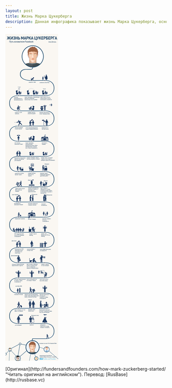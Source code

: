 ```yaml
---
layout: post
title: Жизнь Марка Цукерберга
description: Данная инфографика показывает жизнь Марка Цукерберга, основателя компании Facebook
---
```


![Жизнь Марка Цукерберга - инфографика](/img/zhizn-marka-cukerberga.png)
<p class="credits">[Оригинал](http://fundersandfounders.com/how-mark-zuckerberg-started/ "Читать оригинал на английском"). Перевод: [RusBase](http://rusbase.vc)</p>
